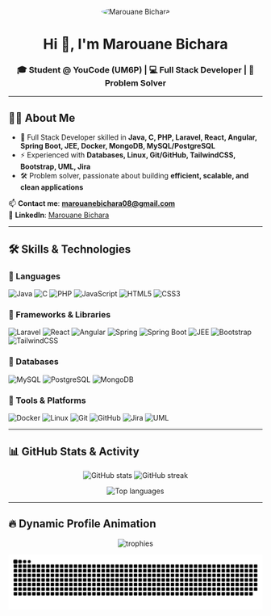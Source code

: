 <!-- Marouane Bichara GitHub Profile -->

<p align="center">
  <img src="https://avatars.githubusercontent.com/u/182564883?v=4" alt="Marouane Bichara" width="150" height="150" style="border-radius:50%;">
</p>

<h1 align="center">Hi 👋, I'm Marouane Bichara</h1>
<h3 align="center">🎓 Student @ YouCode (UM6P) | 💻 Full Stack Developer | 🚀 Problem Solver</h3>

---

## 🧑‍💻 About Me
- 🎯 Full Stack Developer skilled in **Java, C, PHP, Laravel, React, Angular, Spring Boot, JEE, Docker, MongoDB, MySQL/PostgreSQL**  
- ⚡ Experienced with **Databases, Linux, Git/GitHub, TailwindCSS, Bootstrap, UML, Jira**  
- 🛠 Problem solver, passionate about building **efficient, scalable, and clean applications**  

📫 **Contact me**: **marouanebichara08@gmail.com**  
🔗 **LinkedIn**: [Marouane Bichara](https://www.linkedin.com/in/marouane-bichara-9152012b3/)  

---

## 🛠️ Skills & Technologies  

### 🔹 Languages
![Java](https://img.shields.io/badge/Java-ED8B00?style=for-the-badge&logo=java&logoColor=white)
![C](https://img.shields.io/badge/C-00599C?style=for-the-badge&logo=c&logoColor=white)
![PHP](https://img.shields.io/badge/PHP-777BB4?style=for-the-badge&logo=php&logoColor=white)
![JavaScript](https://img.shields.io/badge/JavaScript-F7DF1E?style=for-the-badge&logo=javascript&logoColor=black)
![HTML5](https://img.shields.io/badge/HTML5-E34F26?style=for-the-badge&logo=html5&logoColor=white)
![CSS3](https://img.shields.io/badge/CSS3-1572B6?style=for-the-badge&logo=css3&logoColor=white)

### 🔹 Frameworks & Libraries
![Laravel](https://img.shields.io/badge/Laravel-FF2D20?style=for-the-badge&logo=laravel&logoColor=white)
![React](https://img.shields.io/badge/React-61DAFB?style=for-the-badge&logo=react&logoColor=black)
![Angular](https://img.shields.io/badge/Angular-DD0031?style=for-the-badge&logo=angular&logoColor=white)
![Spring](https://img.shields.io/badge/Spring-6DB33F?style=for-the-badge&logo=spring&logoColor=white)
![Spring Boot](https://img.shields.io/badge/SpringBoot-6DB33F?style=for-the-badge&logo=springboot&logoColor=white)
![JEE](https://img.shields.io/badge/JEE-6DB33F?style=for-the-badge&logoColor=white)
![Bootstrap](https://img.shields.io/badge/Bootstrap-7952B3?style=for-the-badge&logo=bootstrap&logoColor=white)
![TailwindCSS](https://img.shields.io/badge/TailwindCSS-38B2AC?style=for-the-badge&logo=tailwind-css&logoColor=white)

### 🔹 Databases
![MySQL](https://img.shields.io/badge/MySQL-4479A1?style=for-the-badge&logo=mysql&logoColor=white)
![PostgreSQL](https://img.shields.io/badge/PostgreSQL-4169E1?style=for-the-badge&logo=postgresql&logoColor=white)
![MongoDB](https://img.shields.io/badge/MongoDB-47A248?style=for-the-badge&logo=mongodb&logoColor=white)

### 🔹 Tools & Platforms
![Docker](https://img.shields.io/badge/Docker-2496ED?style=for-the-badge&logo=docker&logoColor=white)
![Linux](https://img.shields.io/badge/Linux-FCC624?style=for-the-badge&logo=linux&logoColor=black)
![Git](https://img.shields.io/badge/Git-F05032?style=for-the-badge&logo=git&logoColor=white)
![GitHub](https://img.shields.io/badge/GitHub-181717?style=for-the-badge&logo=github&logoColor=white)
![Jira](https://img.shields.io/badge/Jira-0052CC?style=for-the-badge&logo=jira&logoColor=white)
![UML](https://img.shields.io/badge/UML-02569B?style=for-the-badge&logoColor=white)

---

## 📊 GitHub Stats & Activity  

<p align="center">
  <img src="https://github-readme-stats.vercel.app/api?username=marouane-bichara&show_icons=true&theme=tokyonight" alt="GitHub stats" height="180"/>
  <img src="https://github-readme-streak-stats.herokuapp.com/?user=marouane-bichara&theme=tokyonight" alt="GitHub streak" height="180"/>
</p>

<p align="center">
  <img src="https://github-readme-stats.vercel.app/api/top-langs/?username=marouane-bichara&layout=compact&theme=tokyonight" alt="Top languages" height="180"/>
</p>

---

## 🔥 Dynamic Profile Animation  

<p align="center">
  <img src="https://github-profile-trophy.vercel.app/?username=marouane-bichara&theme=radical&margin-w=15&margin-h=15&no-frame=true" alt="trophies"/>
</p>

<p align="center">
  <img src="https://github.com/Platane/snk/raw/output/github-contribution-grid-snake.svg" alt="snake animation"/>
</p>
